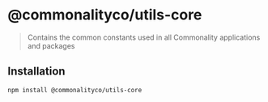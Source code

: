 # @commonalityco/utils-core
> Contains the common constants used in all Commonality applications and packages
## Installation

```sh
npm install @commonalityco/utils-core
```